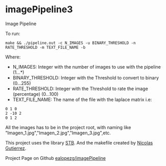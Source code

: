 # imagePipeline3
Image Pipeline

To run:
```
make && ./pipeline.out -c N_IMAGES -u BINARY_THRESHOLD -n RATE_THRESHOLD -m TEXT_FILE_NAME -b
```
Where:
* N_IMAGES: Integer with the number of images to use with the pipeline (1...*)
* BINARY_THRESHOLD: Integer with the Threshold to convert to binary (0...255)
* RATE_THRESHOLD: Integer with the Threshold to rate the image (percentage) (0...100)
* TEXT_FILE_NAME: The name of the file with the laplace matrix i.e:
```
0 1 0 
2 -10 2
0 1 2
```

All the images has to be in the project root, with naming like "Imagen_1.jpg","Imagen_2.jpg","Imagen_3.jpg",etc.

This project uses the library [STB](https://github.com/nothings/stb). And the makefile created by [Nicolas Gutierrez](https://github.com/ngutierrezp/Makefile).


Project Page on Github [ealopezg/imagePipeline](https://github.com/ealopezg/imagePipeline)

